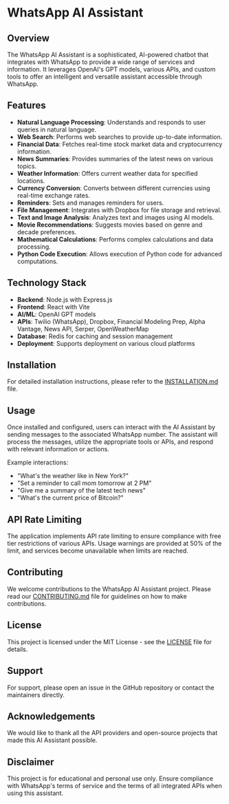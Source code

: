 # WhatsApp AI Assistant

## Overview

The WhatsApp AI Assistant is a sophisticated, AI-powered chatbot that integrates with WhatsApp to provide a wide range of services and information. It leverages OpenAI's GPT models, various APIs, and custom tools to offer an intelligent and versatile assistant accessible through WhatsApp.

## Features

- **Natural Language Processing**: Understands and responds to user queries in natural language.
- **Web Search**: Performs web searches to provide up-to-date information.
- **Financial Data**: Fetches real-time stock market data and cryptocurrency information.
- **News Summaries**: Provides summaries of the latest news on various topics.
- **Weather Information**: Offers current weather data for specified locations.
- **Currency Conversion**: Converts between different currencies using real-time exchange rates.
- **Reminders**: Sets and manages reminders for users.
- **File Management**: Integrates with Dropbox for file storage and retrieval.
- **Text and Image Analysis**: Analyzes text and images using AI models.
- **Movie Recommendations**: Suggests movies based on genre and decade preferences.
- **Mathematical Calculations**: Performs complex calculations and data processing.
- **Python Code Execution**: Allows execution of Python code for advanced computations.

## Technology Stack

- **Backend**: Node.js with Express.js
- **Frontend**: React with Vite
- **AI/ML**: OpenAI GPT models
- **APIs**: Twilio (WhatsApp), Dropbox, Financial Modeling Prep, Alpha Vantage, News API, Serper, OpenWeatherMap
- **Database**: Redis for caching and session management
- **Deployment**: Supports deployment on various cloud platforms

## Installation

For detailed installation instructions, please refer to the [INSTALLATION.md](INSTALLATION.md) file.

## Usage

Once installed and configured, users can interact with the AI Assistant by sending messages to the associated WhatsApp number. The assistant will process the messages, utilize the appropriate tools or APIs, and respond with relevant information or actions.

Example interactions:
- "What's the weather like in New York?"
- "Set a reminder to call mom tomorrow at 2 PM"
- "Give me a summary of the latest tech news"
- "What's the current price of Bitcoin?"

## API Rate Limiting

The application implements API rate limiting to ensure compliance with free tier restrictions of various APIs. Usage warnings are provided at 50% of the limit, and services become unavailable when limits are reached.

## Contributing

We welcome contributions to the WhatsApp AI Assistant project. Please read our [CONTRIBUTING.md](CONTRIBUTING.md) file for guidelines on how to make contributions.

## License

This project is licensed under the MIT License - see the [LICENSE](LICENSE) file for details.

## Support

For support, please open an issue in the GitHub repository or contact the maintainers directly.

## Acknowledgements

We would like to thank all the API providers and open-source projects that made this AI Assistant possible.

## Disclaimer

This project is for educational and personal use only. Ensure compliance with WhatsApp's terms of service and the terms of all integrated APIs when using this assistant.
